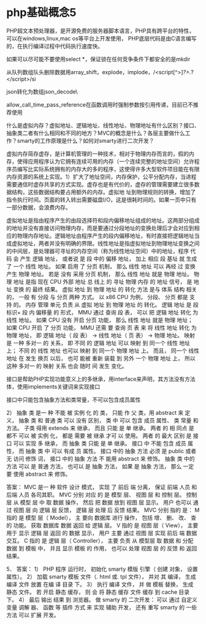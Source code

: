 # php基础概念5
PHP超文本预处理器，是开源免费的服务器脚本语言，PHP具有跨平台的特性，可以在windows,linux,mac os等平台上开发使用， PHP底层代码是由C语言编写的，在执行编译过程中代码执行速度快。

如果可以尽可能不要使用select *，保证锁在任何竞争条件下都安全的是mkdir

从队列数组队头删除数据用array_shift，explode，implode，/<script[^>]*?>.*?<\/script>/si

json转化为数组json_decode\

allow_call_time_pass_reference在函数调用时强制参数按引用传递，目前已不推荐使用

什么是虚拟内存？虚拟地址、逻辑地址、线性地址、物理地址有什么区别？接口、抽象类二者有什么相同和不同的地方？MVC的概念是什么？各层主要做什么工作？smarty的工作原理是什么？如何对smarty进行二次开发？

虚拟内存简存虚存，是计算机管理的一种技术，相对于物理内存而言的，假的内存，使得应用程序认为它拥有连续可用的内存（一个连续完整的地址空间）允许程序员编写比实际系统拥有的内存大的多的程序，这使得许多大型软件项目能在有限内存资源的系统上实现。1）扩大了地址空间，内存保护，公平分配内存，当进程需要通信时虚存共享的方式实现。虚存也是有代价的，虚存的管理需要建立很多数据结构，这些数据结构要占用额外的内存。虚拟地
址到物理规则的转换，增加了指令执行时间。页面的转入转出需要磁盘I/O，这是很耗时间的。如果一页中只有一部分数据，会浪费内存。

虚拟地址是指由程序产生的由段选择符和段内偏移地址组成的地址。这两部分组成的地址并没有直接访问物理内存，而是要通过分段地址的变换处理后才会对应到相应的物理内存地址。逻辑地址由程序产生的段内偏移地址，有时直接把逻辑地址当成虚拟地址，两者并没有明确的界限。线性地址是指虚拟地址到物理地址变换之间的中间层，是处理器可寻址的内存空间（称为线性地址空间）中的地址，程序 代码 会 产生 逻辑 地址， 或者说 是 段 中的 偏移 地址， 加上 相应 段 基址 就 生成 了 一个 线性 地址。 如果 启用 了 分页 机制， 那么 线性 地址 可以 再经 过 变换 产生 物理 地址。 若是 没有 采用 分页 机制， 那么 线性 地址 就是 物理 地址。 物理 地址 是指 现在 CPU 外部 地址 总 线上 的 寻址 物理 内存 的 地址 信号， 是 地址 变换 的 最终 结果。 虚拟 地址 到 物理 地址 的 转化 方法 是与 体系 结构 相关 的， 一般 有 分段 与 分页 两种 方式。 以 x86 CPU 为例， 分段、 分页 都是 支持 的。 内存 管理 单元 负责 从 虚拟 地址 到 物理 地址 的 转化。 逻辑 地址 是 段 标识+ 段 内 偏移量 的 形式， MMU 通过 查询 段 表， 可以 把 逻辑 地址 转化 为 线性 地址。 如果 CPU 没有 开启 分页 功能， 那么 线性 地址 就是 物理 地址； 如果 CPU 开启 了 分页 功能， MMU 还需 要 查询 页 表 来 将 线性 地址 转化 为 物理 地址， 即 逻辑 地址（ 段 表） → 线性 地址（ 页 表） → 物理 地址。 映射 是 一种 多对一 的 关系， 即 不同 的 逻辑 地址 可以 映射 到 同一个 线性 地址 上； 不同 的 线性 地址 也可以 映射 到 同一个 物理 地址 上。 而且， 同一个 线性 地址 在 发生 换页 以后， 也可 能被 重新 装载 到 另外 一个 物理 地址 上， 所以 这种 多对一 的 映射 关系 也会 随时 间 发生 变化。

接口是帮助PHP实现功能意义上的多继承，用interface来声明，其方法没有方法体，使用implements关键词来实现接口

接口中只能包含抽象方法和类常量，不可以包含成员属性

2） 抽象 类 是一 种 不能 被 实例 化 的 类， 只能 作 父 类，用 abstract 来 定义， 抽象 类 和 普通 类 可以 没有 区别， 类 中 可以 包含 成员 属性、 类 常量 和 方法。 子类 得用 extends 来 继承， 而且 只能 是 单 继承。 两者 的 相 同点 是 都不 可以 被 实例 化， 都是 需要 被 继承 才可 以 使用。 两者 的 最大 区别 是 接口 可以 实现 多 继承， 而 抽象 类 只能 是 单 继承。 接口 中 不能 包含 成员 属性， 而 抽象 类 中 可以 有成 员 属性。 接口 中的 抽象 方法 必须 是 public 或者 无 访问 修饰 词， 接口 中的 抽象 方法 不 能用 abstract 来 修饰。 抽象 类 中的 方法 可以 是 普通 方法， 也可以 是 抽象 方法， 如果 是 抽象 方法， 那么 一定 要 使用 abstract 来 修饰。

答案： MVC 是一 种 软件 设计 模式， 实现 了 前后 端 分离， 保证 前端 人员 和 后端 人员 各司其职。 MVC 分别 对应 的 是 模型 层、 视图 层 和 控制 层。 控制 层 从 模型 层 中 取 数据 操作， 然后 把 数据 放到 视图 层 显示。 用户 也可以 通过 视图 层 向 逻辑 层 反馈， 逻辑 层 处理 后 反馈 结果。 MVC 分别 指的 是： M 指的 是 模型 层（ Model）， 主 要向 数据库 进行 操作， 包括 增、 删、 改、 查 的 功能。 获取 数据库 数据 返回 给 逻辑 层。 V 指的 是 视图 层（ View）， 主要 用于 显示 逻辑 层 返回 的 数据 显示， 用户 主要 通过 视图 层 实现 前后 端 数据 交互。 C 指的 是 逻辑 层（ Controller）， 主要 负责 从 模型层 取 数据 和 分配 数据 到 模板 中， 并且 显示 模板 的 作用， 也可以 处理 视图 层 的 反馈 和 返回 结果。

5． 答案： 1） PHP 程序 运行时， 初始化 smarty 模版 引擎（ 创建 对象， 设置 属性）。 2） 加载 smarty 模板 文件（. html 或. tpl 文件）， 并对 其 编译， 生成 编译 文件 放置 在编 译 目录 下。 3） 执行 编译 文件， 并 做 模板 替换， 生成 静态 文件。 若 开启 静态 缓存， 则 会 将 静态 缓存 文件 缓存 到 cache 目录 下。 4） 最后 输出 结果 到 浏览器。 做 smarty 的 二次开发： 可以 通过 自定义 变量 调解 器、 函数 等 插件 方式 来 实现 辅助 开发， 还有 重写 smarty 的 一些 方法 可以 扩展 开发。